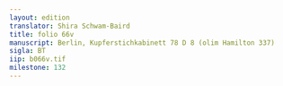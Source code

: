 ```yaml
---
layout: edition
translator: Shira Schwam-Baird
title: folio 66v
manuscript: Berlin, Kupferstichkabinett 78 D 8 (olim Hamilton 337)
sigla: BT
iip: b066v.tif
milestone: 132
---
```


